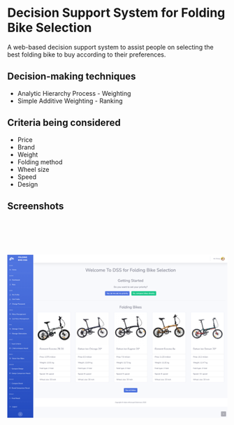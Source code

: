 # Decision Support System for Folding Bike Selection

A web-based decision support system to assist people on selecting the best folding bike to buy according to their preferences.

## Decision-making techniques

<ul>
<li>Analytic Hierarchy Process - Weighting</li>
<li>Simple Additive Weighting - Ranking</li>
</ul>

## Criteria being considered

<ul>
<li>Price</li>
<li>Brand</li>
<li>Weight</li>
<li>Folding method</li>
<li>Wheel size</li>
<li>Speed</li>
<li>Design</li>
</ul>

## Screenshots

<pre>
<img src="screenshots/home.png" />  <img src="screenshots/criteria.png" />  <img src="screenshots/select.png" />  <img src="screenshots/design.png" />  <img src="screenshots/result.png" />
</pre>
